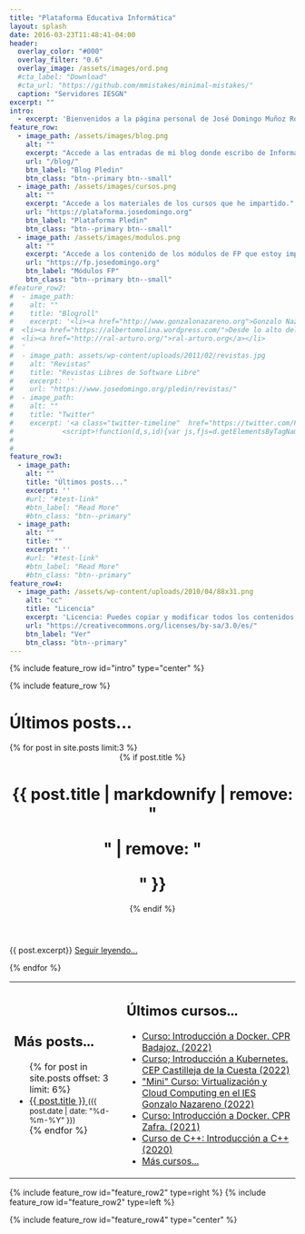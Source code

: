 ```yaml
---
title: "Plataforma Educativa Informática"
layout: splash
date: 2016-03-23T11:48:41-04:00
header:
  overlay_color: "#000"
  overlay_filter: "0.6"
  overlay_image: /assets/images/ord.png
  #cta_label: "Download"
  #cta_url: "https://github.com/mmistakes/minimal-mistakes/"
  caption: "Servidores IESGN"
excerpt: ""
intro: 
  - excerpt: 'Bienvenidos a la página personal de José Domingo Muñoz Rodríguez, aquí podrás encontrar...'
feature_row:
  - image_path: /assets/images/blog.png
    alt: ""
    excerpt: "Accede a las entradas de mi blog donde escribo de Informática y Educación."
    url: "/blog/"
    btn_label: "Blog Pledin"
    btn_class: "btn--primary btn--small"
  - image_path: /assets/images/cursos.png
    alt: ""
    excerpt: "Accede a los materiales de los cursos que he impartido."
    url: "https://plataforma.josedomingo.org"
    btn_label: "Plataforma Pledin"
    btn_class: "btn--primary btn--small"
  - image_path: /assets/images/modulos.png
    alt: ""
    excerpt: "Accede a los contenido de los módulos de FP que estoy impartiendo en la actualidad."
    url: "https://fp.josedomingo.org"
    btn_label: "Módulos FP"
    btn_class: "btn--primary btn--small"
#feature_row2:
#  - image_path: 
#    alt: ""
#    title: "Blogroll"
#    excerpt: '<li><a href="http://www.gonzalonazareno.org">Gonzalo Nazareno</a></li>
#  <li><a href="https://albertomolina.wordpress.com/">Desde lo alto del cerro</a></li>
#  <li><a href="http://ral-arturo.org/">ral-arturo.org</a></li>
#  '
#  - image_path: assets/wp-content/uploads/2011/02/revistas.jpg
#    alt: "Revistas"
#    title: "Revistas Libres de Software Libre"
#    excerpt: ''
#    url: "https://www.josedomingo.org/pledin/revistas/"
#  - image_path: 
#    alt: ""
#    title: "Twitter"
#    excerpt: '<a class="twitter-timeline"  href="https://twitter.com/Pledin_JD" data-widget-id="310016635949940736">Tweets por el @Pledin_JD.</a>
#            <script>!function(d,s,id){var js,fjs=d.getElementsByTagName(s)[0],p=/^http:/.test(d.location)?"http":"https";if(!d.getElementById(id)){js=d.createElement(s);js.id=id;js.src=p+"://platform.twitter.com/widgets.js";fjs.parentNode.insertBefore(js,fjs);}}(document,"script","twitter-wjs");</script>'
#    
#    
feature_row3:
  - image_path: 
    alt: ""
    title: "Últimos posts..."
    excerpt: ''
    #url: "#test-link"
    #btn_label: "Read More"
    #btn_class: "btn--primary"
  - image_path: 
    alt: ""
    title: ""
    excerpt: ''
    #url: "#test-link"
    #btn_label: "Read More"
    #btn_class: "btn--primary"
feature_row4:
  - image_path: /assets/wp-content/uploads/2010/04/88x31.png
    alt: "cc"
    title: "Licencia"
    excerpt: 'Licencia: Puedes copiar y modificar todos los contenidos, pero siempre respetando los términos de la licencia CC-BY-SA.'
    url: "https://creativecommons.org/licenses/by-sa/3.0/es/"
    btn_label: "Ver"
    btn_class: "btn--primary"
---
```


{% include feature_row id="intro" type="center" %}

{% include feature_row %}

<h1 id="page-title" class="page__title" itemprop="headline">Últimos posts...</h1>
{% for post in site.posts limit:3 %}
<div class="page__inner-wrap-principal">
        <header>
          {% if post.title %}<h1 id="page-title" class="page__title" itemprop="headline">{{ post.title | markdownify | remove: "<p>" | remove: "</p>" }}</h1>{% endif %}
        </header>
      <section class="page__content" itemprop="text">
        {{ post.excerpt}}
        <a href="{{ site.baseurl }}{{post.url}}">Seguir leyendo...</a><br/>
      </section>
  </div>
  
{% endfor %}

<table>
<tr>
<td>
<h2>Más posts...</h2>
<ul>
  {% for post in site.posts offset: 3 limit: 6%}
    <li>
      <a href="{{ site.baseurl }}{{ post.url }}">
        {{ post.title }}
      </a>
      <small>({{ post.date | date: "%d-%m-%Y" }})</small>
    </li>
  {% endfor %}
</ul>


</td>
<td>
<h2>Últimos cursos...</h2>
<ul>
<li><a href="https://josedom24.github.io/curso_docker_2022/">Curso: Introducción a  Docker. CPR Badajoz. (2022)</a></li>
  <li><a href="https://github.com/iesgn/curso_kubernetes_cep">Curso; Introducción a Kubernetes. CEP Castilleja de la Cuesta (2022)</a></li>
  <li><a href="https://www.josedomingo.org/pledin/2022/05/curso-cloud-iesgn">"Mini" Curso: Virtualización y Cloud Computing en el IES Gonzalo Nazareno (2022)</a></li>
  <li><a href="https://iesgn.github.io/curso_docker_2021/">Curso: Introducción a  Docker. CPR Zafra. (2021)</a></li>
  <li><a href="https://plataforma.josedomingo.org/pledin/cursos/curso_cpp1/">Curso de C++: Introducción a C++ (2020)</a></li>
  <li><a href="https://plataforma.josedomingo.org/">Más cursos...</a></li>
  </ul>
</td>
</tr>
</table>


{% include feature_row id="feature_row2" type=right %}
{% include feature_row id="feature_row2" type=left %}


{% include feature_row id="feature_row4" type="center" %}
